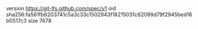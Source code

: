 version https://git-lfs.github.com/spec/v1
oid sha256:fa561fb6203741c5a3c33c1502943f18215031c62099d79f2945bed16b0517c3
size 7678
